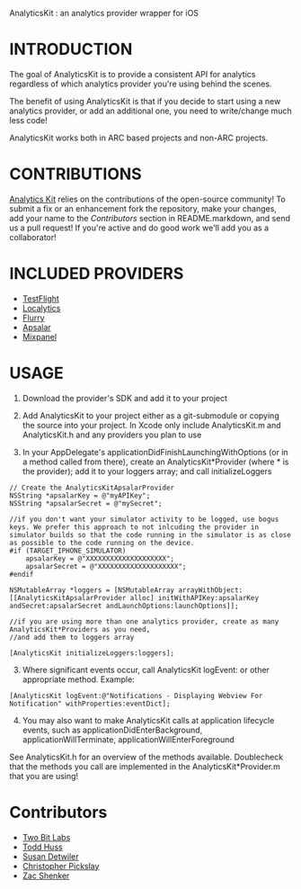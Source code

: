 AnalyticsKit : an analytics provider wrapper for iOS

INTRODUCTION
============
The goal of AnalyticsKit is to provide a consistent API for analytics
regardless of which analytics provider you're using behind the scenes.

The benefit of using AnalyticsKit is that if you decide to start using a new 
analytics provider, or add an additional one, you need to write/change much less code!

AnalyticsKit works both in ARC based projects and non-ARC projects.

CONTRIBUTIONS
=============
[Analytics Kit](https://github.com/twobitlabs/AnalyticsKit) relies on the contributions of the open-source community! To submit a fix or an enhancement fork the repository, make your changes, add your name to the *Contributors* section in README.markdown, and send us a pull request! If you're active and do good work we'll add you as a collaborator!

INCLUDED PROVIDERS
==================
* [TestFlight](https://testflightapp.com/)
* [Localytics](http://www.localytics.com/)
* [Flurry](http://www.flurry.com/)
* [Apsalar](http://apsalar.com/)
* [Mixpanel](https://mixpanel.com/)

USAGE
=====
1. Download the provider's SDK and add it to your project

2. Add AnalyticsKit to your project either as a git-submodule or copying the source into your project. In Xcode only include AnalyticsKit.m and AnalyticsKit.h and any providers you plan to use

3. In your AppDelegate's applicationDidFinishLaunchingWithOptions (or in a method called from there), create an AnalyticsKit*Provider (where * is the provider); add it to your loggers array; and call initializeLoggers

```obj-c
// Create the AnalyticsKitApsalarProvider
NSString *apsalarKey = @"myAPIKey";
NSString *apsalarSecret = @"mySecret";
    
//if you don't want your simulator activity to be logged, use bogus keys. We prefer this approach to not inlcuding the provider in simulator builds so that the code running in the simulator is as close as possible to the code running on the device.
#if (TARGET_IPHONE_SIMULATOR)
    apsalarKey = @"XXXXXXXXXXXXXXXXXXXX";
    apsalarSecret = @"XXXXXXXXXXXXXXXXXXXX";
#endif

NSMutableArray *loggers = [NSMutableArray arrayWithObject:[[AnalyticsKitApsalarProvider alloc] initWithAPIKey:apsalarKey andSecret:apsalarSecret andLaunchOptions:launchOptions]];

//if you are using more than one analytics provider, create as many AnalyticsKit*Providers as you need,
//and add them to loggers array

[AnalyticsKit initializeLoggers:loggers];
```

3. Where significant events occur, call AnalyticsKit logEvent: or other appropriate method. Example:

```obj-c
[AnalyticsKit logEvent:@"Notifications - Displaying Webview For Notification" withProperties:eventDict];
```
    
4. You may also want to make AnalyticsKit calls at application lifecycle events, such as applicationDidEnterBackground, applicationWillTerminate, applicationWillEnterForeground

See AnalyticsKit.h for an overview of the methods available. Doublecheck that the methods you call are implemented in the AnalyticsKit*Provider.m that you are using!

Contributors
============
 - [Two Bit Labs](http://twobitlabs.com/)
 - [Todd Huss](https://github.com/thuss)
 - [Susan Detwiler](https://github.com/sherpachick)
 - [Christopher Pickslay](https://github.com/chrispix)
 - [Zac Shenker](https://github.com/zacshenker)


